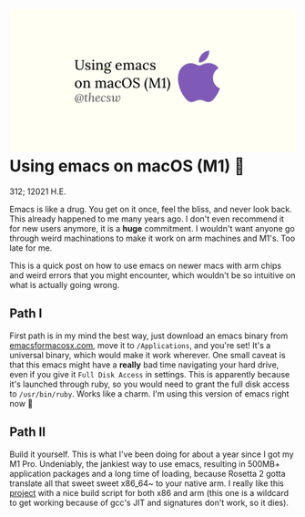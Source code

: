 ![preview](./preview.png)
Using emacs on macOS (M1) 🍎
===========================

312; 12021 H.E.

Emacs is like a drug. You get on it once, feel the bliss, and never look
back. This already happened to me many years ago. I don\'t even
recommend it for new users anymore, it is a **huge** commitment. I
wouldn\'t want anyone go through weird machinations to make it work on
arm machines and M1\'s. Too late for me.

This is a quick post on how to use emacs on newer macs with arm chips
and weird errors that you might encounter, which wouldn\'t be so
intuitive on what is actually going wrong.

Path I
------

First path is in my mind the best way, just download an emacs binary
from [emacsformacosx.com](https://emacsformacosx.com), move it to
`/Applications`, and you\'re set! It\'s a universal binary, which would
make it work wherever. One small caveat is that this emacs might have a
**really** bad time navigating your hard drive, even if you give it
`Full Disk Access` in settings. This is apparently because it\'s
launched through ruby, so you would need to grant the full disk access
to `/usr/bin/ruby`. Works like a charm. I\'m using this version of emacs
right now 🤔

Path II
-------

Build it yourself. This is what I\'ve been doing for about a year since
I got my M1 Pro. Undeniably, the jankiest way to use emacs, resulting in
500MB+ application packages and a long time of loading, because Rosetta
2 gotta translate all that sweet sweet x86_64~ to your native arm. I
really like this
[project](https://github.com/jimeh/build-emacs-for-macos) with a nice
build script for both x86 and arm (this one is a wildcard to get working
because of gcc\'s JIT and signatures don\'t work, so it dies).
